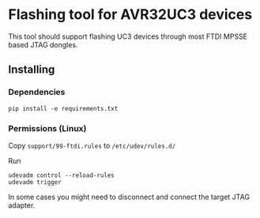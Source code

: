 # Flashing tool for AVR32UC3 devices

This tool should support flashing UC3 devices through most FTDI MPSSE based JTAG dongles.

## Installing

### Dependencies
```
pip install -e requirements.txt
```

### Permissions (Linux)

Copy `support/99-ftdi.rules` to `/etc/udev/rules.d/`

Run
```
udevadm control --reload-rules
udevadm trigger
```

In some cases you might need to disconnect and connect the target JTAG adapter.
